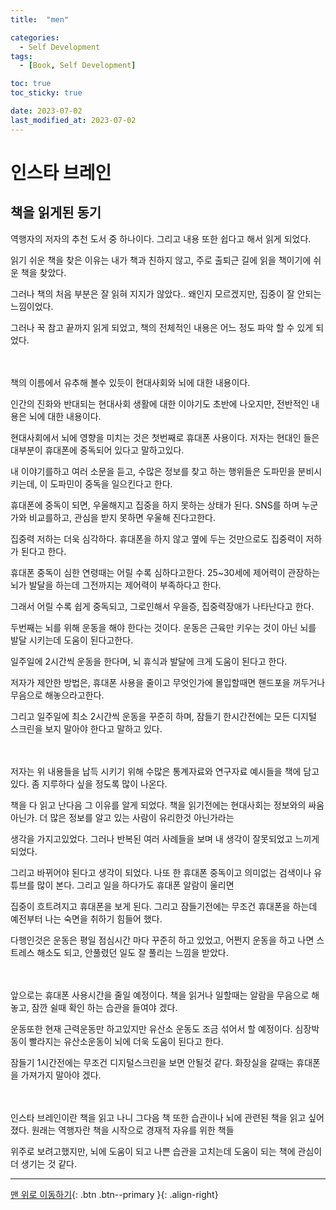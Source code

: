 ```yaml
---
title:  "men" 

categories:
  - Self Development
tags:
  - [Book, Self Development]

toc: true
toc_sticky: true

date: 2023-07-02
last_modified_at: 2023-07-02
---
```


# 인스타 브레인

## 책을 읽게된 동기

역행자의 저자의 추천 도서 중 하나이다. 그리고 내용 또한 쉽다고 해서 읽게 되었다.

읽기 쉬운 책을 찾은 이유는 내가 책과 친하지 않고, 주로 출퇴근 길에 읽을 책이기에 쉬운 책을 찾았다.

그러나 책의 처음 부분은 잘 읽혀 지지가 않았다.. 왜인지 모르겠지만, 집중이 잘 안되는 느낌이었다.

그러나 꾹 참고 끝까지 읽게 되었고, 책의 전체적인 내용은 어느 정도 파악 할 수 있게 되었다.
<br/><br/><br/>

책의 이름에서 유추해 볼수 있듯이 현대사회와 뇌에 대한 내용이다.

인간의 진화와 반대되는 현대사회 생활에 대한 이야기도 초반에 나오지만, 전반적인 내용은 뇌에 대한 내용이다.

현대사회에서 뇌에 영향을 미치는 것은 첫번째로 휴대폰 사용이다. 저자는 현대인 들은 대부분이 휴대폰에 중독되어 있다고 말하고있다.

내 이야기를하고 여러 소문을 듣고, 수많은 정보를 찾고 하는 행위들은 도파민을 분비시키는데, 이 도파민이 중독을 일으킨다고 한다.

휴대폰에 중독이 되면, 우울해지고 집중을 하지 못하는 상태가 된다. SNS를 하며 누군가와 비교를하고, 관심을 받지 못하면 우울해 진다고한다.

집중력 저하는 더욱 심각하다. 휴대폰을 하지 않고 옆에 두는 것만으로도 집중력이 저하가 된다고 한다.

휴대폰 중독이 심한 연령때는 어릴 수록 심하다고한다. 25~30세에 제어력이 관장하는 뇌가 발달을 하는데 그전까지는 제어력이 부족하다고 한다.

그래서 어릴 수록 쉽게 중독되고, 그로인해서 우을증, 집중력장애가 나타난다고 한다.

두번째는 뇌를 위해 운동을 해야 한다는 것이다. 운동은 근육만 키우는 것이 아닌 뇌를 발달 시키는데 도움이 된다고한다.

일주일에 2시간씩 운동을 한다며, 뇌 휴식과 발달에 크게 도움이 된다고 한다.

저자가 제안한 방법은, 휴대폰 사용을 줄이고 무엇인가에 몰입할때면 핸드포을 꺼두거나 무음으로 해놓으라고한다.

그리고 일주일에 최소 2시간씩 운동을 꾸준히 하며, 잠들기 한시간전에는 모든 디지털 스크린을 보지 말아야 한다고 말하고 있다.
<br/><br/><br/>


저자는 위 내용들을 납득 시키기 위해 수많은 통계자료와 연구자료 예시들을 책에 담고 있다. 좀 지루하다 싶을 정도록 많이 나온다.

책을 다 읽고 난다음 그 이유를 알게 되었다. 책을 읽기전에는 현대사회는 정보와의 싸움아닌가. 더 많은 정보를 알고 있는 사람이 유리한것 아닌가라는 

생각을 가지고있었다. 그러나 반복된 여러 사례들을 보며 내 생각이 잘못되었고 느끼게 되었다.

그리고 바뀌어야 된다고 생각이 되었다. 나또 한 휴대폰 중독이고 의미없는 검색이나 유튜브를 많이 본다. 그리고 일을 하다가도 휴대폰 알람이 울리면

집중이 흐트려지고 휴대폰을 보게 된다. 그리고 잠들기전에는 무조건 휴대폰을 하는데 예전부터 나는 숙면을 취하기 힘들어 했다.

다행인것은 운동은 평일 점심시간 마다 꾸준히 하고 있었고, 어쩐지 운동을 하고 나면 스트레스 해소도 되고, 안풀렸던 일도 잘 풀리는 느낌을 받았다.
<br/><br/><br/>

앞으로는 휴대폰 사용시간을 줄일 예정이다. 책을 읽거나 일할때는 알람을 무음으로 해놓고, 잠깐 쉴때 확인 하는 습관을 들여야 겠다.

운동또한 현재 근력운동만 하고있지만 유산소 운동도 조금 섞어서 할 예정이다. 심장박동이 빨라지는 유산소운동이 뇌에 더욱 도움이 된다고 한다.

잠들기 1시간전에는 무조건 디지털스크린을 보면 안될것 같다. 화장실을 갈때는 휴대폰을 가져가지 말아야 겠다.
<br/><br/><br/>

인스타 브레인이란 책을 읽고 나니 그다음 책 또한 습관이나 뇌에 관련된 책을 읽고 싶어졌다. 원래는 역행자란 책을 시작으로 경재적 자유를 위한 책들

위주로 보려고했지만, 뇌에 도움이 되고 나쁜 습관을 고치는데 도움이 되는 책에 관심이 더 생기는 것 같다.


***

[맨 위로 이동하기](#){: .btn .btn--primary }{: .align-right}